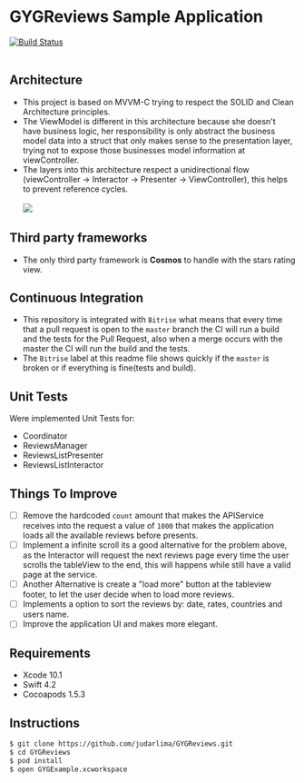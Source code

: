 # GYGReviews Sample Application
[![Build Status](https://app.bitrise.io/app/997036c43511796c/status.svg?token=uhsqCBE0-srgISpb5Ncrpg)](https://app.bitrise.io/app/997036c43511796c)
<br><br>

## Architecture
- This project is based on MVVM-C trying to respect the SOLID and Clean Architecture principles.
- The ViewModel is different in this architecture because she doesn't have business logic, her responsibility is only abstract the business model data into a struct that only makes sense to the presentation layer, trying not to expose those businesses model information at viewController.
- The layers into this architecture respect a unidirectional flow (viewController -> Interactor -> Presenter -> ViewController), this helps to prevent reference cycles.
<br><br>
![](https://i.imgur.com/lryxmlk.png)

## Third party frameworks
 - The only third party framework is <b>Cosmos</b> to handle with the stars rating view.

## Continuous Integration
- This repository is integrated with `Bitrise` what means that every time that a pull request is open to the `master` branch the CI will run a build and the tests for the Pull Request, also when a merge occurs with the master the CI will run the build and the tests.
- The `Bitrise` label at this readme file shows quickly if the `master` is broken or if everything is fine(tests and build).

## Unit Tests
Were implemented Unit Tests for:
- Coordinator
- ReviewsManager
- ReviewsListPresenter
- ReviewsListInteractor

## Things To Improve
- [ ] Remove the hardcoded `count` amount that makes the APIService receives into the request a value of `1000` that makes the application loads all the available reviews before presents.
- [ ] Implement a infinite scroll its a good alternative for the problem above, as the Interactor will request the next reviews page every time the user scrolls the tableView to the end, this will happens while still have a valid page at the service.
- [ ] Another Alternative is create a "load more" button at the tableview footer, to let the user decide when to load more reviews.
- [ ] Implements a option to sort the reviews by: date, rates, countries and users name.
- [ ] Improve the application UI and makes more elegant.
 
## Requirements
- Xcode 10.1
- Swift 4.2
- Cocoapods 1.5.3

## Instructions
```bash
$ git clone https://github.com/judarlima/GYGReviews.git
$ cd GYGReviews
$ pod install
$ open GYGExample.xcworkspace
```
